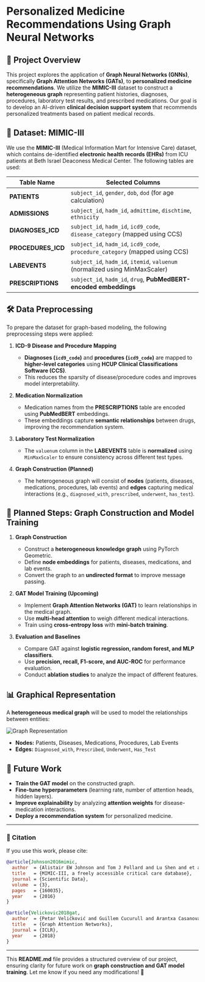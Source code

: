 # Personalized Medicine Recommendations Using Graph Neural Networks

## 📌 Project Overview
This project explores the application of **Graph Neural Networks (GNNs)**, specifically **Graph Attention Networks (GATs)**, to **personalized medicine recommendations**. We utilize the **MIMIC-III** dataset to construct a **heterogeneous graph** representing patient histories, diagnoses, procedures, laboratory test results, and prescribed medications. Our goal is to develop an AI-driven **clinical decision support system** that recommends personalized treatments based on patient medical records.

## 📂 Dataset: MIMIC-III
We use the **MIMIC-III** (Medical Information Mart for Intensive Care) dataset, which contains de-identified **electronic health records (EHRs)** from ICU patients at Beth Israel Deaconess Medical Center. The following tables are used:

| Table Name        | Selected Columns |
|------------------|------------------------------------------------------|
| **PATIENTS**     | `subject_id`, `gender`, `dob`, `dod` (for age calculation) |
| **ADMISSIONS**   | `subject_id`, `hadm_id`, `admittime`, `dischtime`, `ethnicity` |
| **DIAGNOSES_ICD** | `subject_id`, `hadm_id`, `icd9_code`, `disease_category` (mapped using CCS) |
| **PROCEDURES_ICD** | `subject_id`, `hadm_id`, `icd9_code`, `procedure_category` (mapped using CCS) |
| **LABEVENTS**    | `subject_id`, `hadm_id`, `itemid`, `valuenum` (normalized using MinMaxScaler) |
| **PRESCRIPTIONS** | `subject_id`, `hadm_id`, `drug`, **PubMedBERT-encoded embeddings** |

## 🛠️ Data Preprocessing
To prepare the dataset for graph-based modeling, the following preprocessing steps were applied:

1. **ICD-9 Disease and Procedure Mapping**  
   - **Diagnoses (`icd9_code`)** and **procedures (`icd9_code`)** are mapped to **higher-level categories** using **HCUP Clinical Classifications Software (CCS)**.
   - This reduces the sparsity of disease/procedure codes and improves model interpretability.

2. **Medication Normalization**  
   - Medication names from the **PRESCRIPTIONS** table are encoded using **PubMedBERT** embeddings.
   - These embeddings capture **semantic relationships** between drugs, improving the recommendation system.

3. **Laboratory Test Normalization**  
   - The `valuenum` column in the **LABEVENTS** table is **normalized** using `MinMaxScaler` to ensure consistency across different test types.

4. **Graph Construction (Planned)**  
   - The heterogeneous graph will consist of **nodes** (patients, diseases, medications, procedures, lab events) and **edges** capturing medical interactions (e.g., `diagnosed_with`, `prescribed`, `underwent`, `has_test`).

## 📌 Planned Steps: Graph Construction and Model Training

1. **Graph Construction**  
   - Construct a **heterogeneous knowledge graph** using PyTorch Geometric.
   - Define **node embeddings** for patients, diseases, medications, and lab events.
   - Convert the graph to an **undirected format** to improve message passing.

2. **GAT Model Training (Upcoming)**  
   - Implement **Graph Attention Networks (GAT)** to learn relationships in the medical graph.
   - Use **multi-head attention** to weigh different medical interactions.
   - Train using **cross-entropy loss** with **mini-batch training**.

3. **Evaluation and Baselines**  
   - Compare GAT against **logistic regression, random forest, and MLP classifiers**.
   - Use **precision, recall, F1-score, and AUC-ROC** for performance evaluation.
   - Conduct **ablation studies** to analyze the impact of different features.

## 📊 Graphical Representation

A **heterogeneous medical graph** will be used to model the relationships between entities:

![Graph Representation](graph_structure.png)

- **Nodes:** Patients, Diseases, Medications, Procedures, Lab Events  
- **Edges:** `Diagnosed_with`, `Prescribed`, `Underwent`, `Has_Test`  

## 🚀 Future Work

- **Train the GAT model** on the constructed graph.  
- **Fine-tune hyperparameters** (learning rate, number of attention heads, hidden layers).  
- **Improve explainability** by analyzing **attention weights** for disease-medication interactions.  
- **Deploy a recommendation system** for personalized medicine.

---

### 📜 Citation

If you use this work, please cite:

```bibtex
@article{Johnson2016mimic,
  author  = {Alistair EW Johnson and Tom J Pollard and Lu Shen and et al.},
  title   = {MIMIC-III, a freely accessible critical care database},
  journal = {Scientific Data},
  volume  = {3},
  pages   = {160035},
  year    = {2016}
}

@article{Velickovic2018gat,
  author  = {Petar Veličković and Guillem Cucurull and Arantxa Casanova and et al.},
  title   = {Graph Attention Networks},
  journal = {ICLR},
  year    = {2018}
}
```

---

This **README.md** file provides a structured overview of our project, ensuring clarity for future work on **graph construction and GAT model training**. Let me know if you need any modifications! 🚀